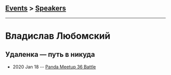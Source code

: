 ## [Events](../README.md) > [Speakers](../speakers.md)
---

# Владислав Любомский

## Удаленка — путь в никуда
- 2020 Jan 18 -- [Panda Meetup 36 Battle](https://www.youtube.com/watch?v=1pwx8LDjve0)    
